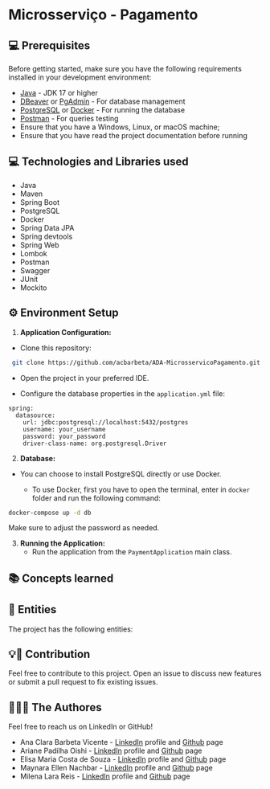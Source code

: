# Microsserviço - Pagamento

## 💻 Prerequisites

Before getting started, make sure you have the following requirements installed in your development environment:

- [Java](https://www.java.com/) - JDK 17 or higher
- [DBeaver](https://dbeaver.io/) or [PgAdmin](https://www.pgadmin.org/) - For database management
- [PostgreSQL](https://www.postgresql.org/) or [Docker](https://www.docker.com/) - For running the database
- [Postman](https://www.postman.com/) - For queries testing
- Ensure that you have a Windows, Linux, or macOS machine;
- Ensure that you have read the project documentation before running

## 💻 Technologies and Libraries used
- Java
- Maven
- Spring Boot
- PostgreSQL
- Docker
- Spring Data JPA
- Spring devtools
- Spring Web
- Lombok
- Postman
- Swagger
- JUnit
- Mockito

## ⚙️ Environment Setup

1. **Application Configuration:**
- Clone this repository:

```bash
 git clone https://github.com/acbarbeta/ADA-MicrosservicoPagamento.git
```

- Open the project in your preferred IDE.

- Configure the database properties in the `application.yml` file:

```properties
spring:
  datasource:
    url: jdbc:postgresql://localhost:5432/postgres
    username: your_username
    password: your_password
    driver-class-name: org.postgresql.Driver           
```

2. **Database:**
- You can choose to install PostgreSQL directly or use Docker.

    - To use Docker, first you have to open the terminal, enter in `docker` folder and run the following command:

```bash
docker-compose up -d db
```

Make sure to adjust the password as needed.

3. **Running the Application:**
    - Run the application from the `PaymentApplication` main class.

## 📚 Concepts learned

## 📁 Entities

The project has the following entities:

## 💡📝 Contribution

Feel free to contribute to this project.
Open an issue to discuss new features or submit a pull request to fix existing issues.

##  🙋🏽‍♀️️ The Authores
Feel free to reach us on LinkedIn or GitHub!
- Ana Clara Barbeta Vicente - [LinkedIn](https://www.linkedin.com/in/anaclara-barbeta/) profile and [Github](https://github.com/acbarbeta) page
- Ariane Padilha Oishi - [LinkedIn](https://www.linkedin.com/in/ariane-padilha-oishi/) profile and [Github](https://github.com/apoishi) page
- Elisa Maria Costa de Souza - [LinkedIn](https://www.linkedin.com/in/elisa-souzaa/) profile and [Github](https://github.com/ElisaSouzaaa) page
- Maynara Ellen Nachbar - [LinkedIn](https://www.linkedin.com/in/maynara-nachbar/) profile and [Github](https://github.com/MayNachbar) page
- Milena Lara Reis - [LinkedIn](https://www.linkedin.com/in/milenalarareis/) profile and [Github](https://github.com/milenalara) page